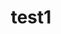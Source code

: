 ---
layout: rip-layout
bg-url: /img/background-project13.png
permalink: /research/tri
title: test1
keywords: Urban poverty, slums, livelihoods, mobility, shelter, social mobility, living wages
heading: SMART AS THE NEW LOCAL
intro: SMART AS THE NEW LOCAL.
description: <p class="simple-content">ycity. It focuses primarily on the linkages between shelter, mobility, and livelihoods in urban slums. In addition to documentation of infrastructural facilities being afforded to the slums, it also examines the current status and aspirational requirements of the slum residents. The study will assess the policy and the social implications of this analysis on our understanding of urban poverty and the evolution of slums.<p/>

img1: /img/tri.png

ide: tri
categories: rip
tag: game
---
